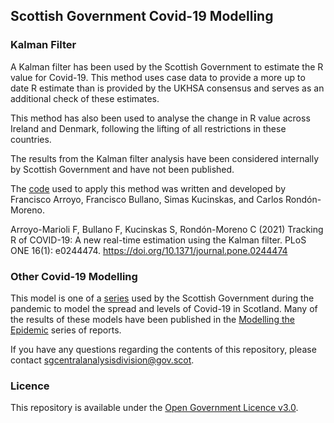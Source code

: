 
## Scottish Government Covid-19 Modelling

### Kalman Filter

A Kalman filter has been used by the Scottish Government to estimate the
R value for Covid-19. This method uses case data to provide a more up to
date R estimate than is provided by the UKHSA consensus and serves as an
additional check of these estimates.

This method has also been used to analyse the change in R value across
Ireland and Denmark, following the lifting of all restrictions in these
countries.

The results from the Kalman filter analysis have been considered
internally by Scottish Government and have not been published.

The [code](https://github.com/crondonm/TrackingR) used to apply this
method was written and developed by Francisco Arroyo, Francisco Bullano,
Simas Kucinskas, and Carlos Rondón-Moreno.

Arroyo-Marioli F, Bullano F, Kucinskas S, Rondón-Moreno C (2021)
Tracking R of COVID-19: A new real-time estimation using the Kalman
filter. PLoS ONE 16(1): e0244474.
<https://doi.org/10.1371/journal.pone.0244474>

### Other Covid-19 Modelling

This model is one of a
[series](https://github.com/search?q=topic%3Ac19-modelling+org%3ADataScienceScotland+fork%3Atrue)
used by the Scottish Government during the pandemic to model the spread
and levels of Covid-19 in Scotland. Many of the results of these models
have been published in the [Modelling the
Epidemic](https://www.gov.scot/collections/coronavirus-covid-19-modelling-the-epidemic/)
series of reports.

If you have any questions regarding the contents of this repository,
please contact <sgcentralanalysisdivision@gov.scot>.

### Licence

This repository is available under the [Open Government Licence
v3.0](http://www.nationalarchives.gov.uk/doc/open-government-licence/version/3/).
